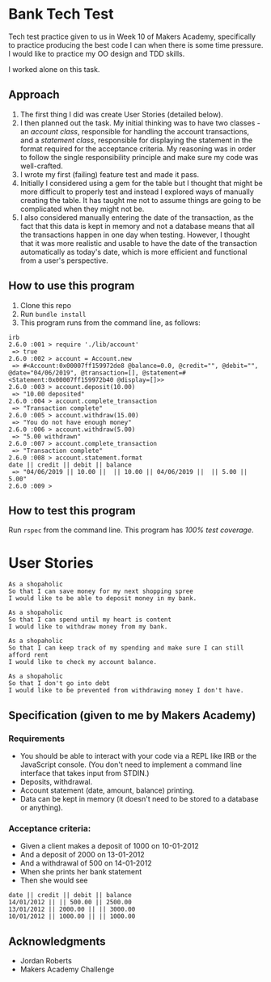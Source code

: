# Bank Tech Test

Tech test practice given to us in Week 10 of Makers Academy, specifically to practice producing the best code I can when there is some time pressure. I would like to practice my OO design and TDD skills.

I worked alone on this task.

## Approach
1. The first thing I did was create User Stories (detailed below).
2. I then planned out the task. My initial thinking was to have two classes - an *account class*, responsible for handling the account transactions, and a *statement class*, responsible for displaying the statement in the format required for the acceptance criteria. My reasoning was in order to follow the single responsibility principle and make sure my code was well-crafted.
3. I wrote my first (failing) feature test and made it pass.
4. Initially I considered using a gem for the table but I thought that might be more difficult to properly test and instead I explored ways of manually creating the table. It has taught me not to assume things are going to be complicated when they might not be.
5. I also considered manually entering the date of the transaction, as the fact that this data is kept in memory and not a database means that all the transactions happen in one day when testing. However, I thought that it was more realistic and usable to have the date of the transaction automatically as today's date, which is more efficient and functional from a user's perspective.

## How to use this program
1. Clone this repo
2. Run `bundle install`
3. This program runs from the command line, as follows:

```
irb
2.6.0 :001 > require './lib/account'
 => true
2.6.0 :002 > account = Account.new
 => #<Account:0x00007ff159972de8 @balance=0.0, @credit="", @debit="", @date="04/06/2019", @transaction=[], @statement=#<Statement:0x00007ff159972b40 @display=[]>>
2.6.0 :003 > account.deposit(10.00)
 => "10.00 deposited"
2.6.0 :004 > account.complete_transaction
 => "Transaction complete"
2.6.0 :005 > account.withdraw(15.00)
 => "You do not have enough money"
2.6.0 :006 > account.withdraw(5.00)
 => "5.00 withdrawn"
2.6.0 :007 > account.complete_transaction
 => "Transaction complete"
2.6.0 :008 > account.statement.format
date || credit || debit || balance
 => "04/06/2019 || 10.00 ||  || 10.00 || 04/06/2019 ||  || 5.00 || 5.00"
2.6.0 :009 >
```

## How to test this program
Run `rspec` from the command line. This program has *100% test coverage*. 

# User Stories

```
As a shopaholic
So that I can save money for my next shopping spree
I would like to be able to deposit money in my bank.

As a shopaholic
So that I can spend until my heart is content
I would like to withdraw money from my bank.

As a shopaholic
So that I can keep track of my spending and make sure I can still afford rent
I would like to check my account balance.

As a shopaholic
So that I don't go into debt
I would like to be prevented from withdrawing money I don't have.
```

## Specification (given to me by Makers Academy)

### Requirements
* You should be able to interact with your code via a REPL like IRB or the JavaScript console. (You don't need to implement a command line interface that takes input from STDIN.)
* Deposits, withdrawal.
* Account statement (date, amount, balance) printing.
* Data can be kept in memory (it doesn't need to be stored to a database or anything).

### Acceptance criteria:
- Given a client makes a deposit of 1000 on 10-01-2012
- And a deposit of 2000 on 13-01-2012
- And a withdrawal of 500 on 14-01-2012
- When she prints her bank statement
- Then she would see

```
date || credit || debit || balance
14/01/2012 || || 500.00 || 2500.00
13/01/2012 || 2000.00 || || 3000.00
10/01/2012 || 1000.00 || || 1000.00
```

## Acknowledgments
- Jordan Roberts
- Makers Academy Challenge
